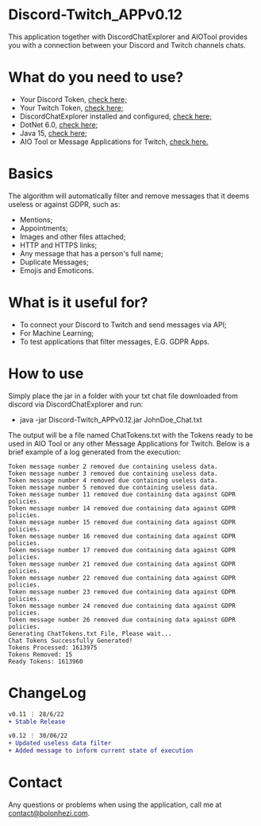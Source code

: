 # Discord-Twitch_APPv0.12
This application together with DiscordChatExplorer and AIOTool provides you with a connection between your Discord and Twitch channels chats.

# What do you need to use?
- Your Discord Token, [check here;](https://discordhelp.net/discord-token)
- Your Twitch Token, [check here;](https://dev.twitch.tv/docs/authentication)
- DiscordChatExplorer installed and configured, [check here;](https://github.com/Tyrrrz/DiscordChatExporter/releases/tag/2.34.1)
- DotNet 6.0, [check here;](https://dotnet.microsoft.com/en-us/download/dotnet/6.0)
- Java 15, [check here;](https://www.oracle.com/java/technologies/javase/jdk15-archive-downloads.html)
- AIO Tool or Message Applications for Twitch, [check here.](https://dev.twitch.tv/docs/irc)

# Basics
The algorithm will automatically filter and remove messages that it deems useless or against GDPR, such as:
- Mentions;
- Appointments;
- Images and other files attached;
- HTTP and HTTPS links;
- Any message that has a person's full name;
- Duplicate Messages;
- Emojis and Emoticons.

# What is it useful for?
- To connect your Discord to Twitch and send messages via API;
- For Machine Learning;
- To test applications that filter messages, E.G. GDPR Apps.

# How to use
Simply place the jar in a folder with your txt chat file downloaded from discord via DiscordChatExplorer and run:
- java -jar Discord-Twitch_APPv0.12.jar JohnDoe_Chat.txt

The output will be a file named ChatTokens.txt with the Tokens ready to be used in AIO Tool or any other Message Applications for Twitch.
Below is a brief example of a log generated from the execution:
```
Token message number 2 removed due containing useless data.
Token message number 3 removed due containing useless data.
Token message number 4 removed due containing useless data.
Token message number 5 removed due containing useless data.
Token message number 11 removed due containing data against GDPR policies.
Token message number 14 removed due containing data against GDPR policies.
Token message number 15 removed due containing data against GDPR policies.
Token message number 16 removed due containing data against GDPR policies.
Token message number 17 removed due containing data against GDPR policies.
Token message number 21 removed due containing data against GDPR policies.
Token message number 22 removed due containing data against GDPR policies.
Token message number 23 removed due containing data against GDPR policies.
Token message number 24 removed due containing data against GDPR policies.
Token message number 26 removed due containing data against GDPR policies.
Generating ChatTokens.txt File, Please wait...
Chat Tokens Successfully Generated!
Tokens Processed: 1613975
Tokens Removed: 15
Ready Tokens: 1613960
```

# ChangeLog

```diff
v0.11 ⋮ 28/6/22
+ Stable Release

v0.12 ⋮ 30/06/22
+ Updated useless data filter
+ Added message to inform current state of execution

```

# Contact
Any questions or problems when using the application, call me at [contact@bolonhezi.com](mailto:contact@bolonhezi.com).
